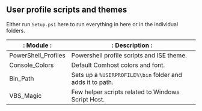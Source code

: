 ## User profile scripts and themes
Either run `Setup.ps1` here to run everything in here or in the individual folders.

|: Module :|: Description :|
| -------- | ------------- |
| PowerShell_Profiles | Powershell profile scripts and ISE theme. |
| Console_Colors | Default Comhost colors and font. |
| Bin_Path | Sets up a `%USERPROFILE%\bin` folder and adds it to path. |
| VBS_Magic | Few helper scripts related to Windows Script Host. |
